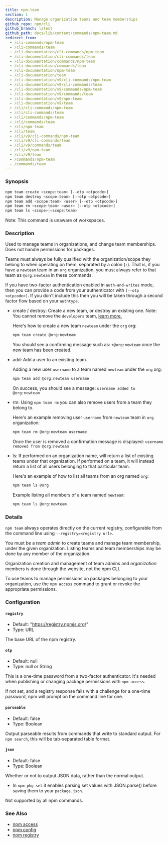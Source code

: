 ```yaml
---
title: npm-team
section: 1
description: Manage organization teams and team memberships
github_repo: npm/cli
github_branch: latest
github_path: docs/lib/content/commands/npm-team.md
redirect_from:
  - /cli-commands/npm-team
  - /cli-commands/team
  - /cli-documentation/cli-commands/npm-team
  - /cli-documentation/cli-commands/team
  - /cli-documentation/commands/npm-team
  - /cli-documentation/commands/team
  - /cli-documentation/npm-team
  - /cli-documentation/team
  - /cli-documentation/v9/cli-commands/npm-team
  - /cli-documentation/v9/cli-commands/team
  - /cli-documentation/v9/commands/npm-team
  - /cli-documentation/v9/commands/team
  - /cli-documentation/v9/npm-team
  - /cli-documentation/v9/team
  - /cli/cli-commands/npm-team
  - /cli/cli-commands/team
  - /cli/commands/npm-team
  - /cli/commands/team
  - /cli/npm-team
  - /cli/team
  - /cli/v9/cli-commands/npm-team
  - /cli/v9/cli-commands/team
  - /cli/v9/commands/team
  - /cli/v9/npm-team
  - /cli/v9/team
  - /commands/npm-team
  - /commands/team
---
```


### Synopsis

```bash
npm team create <scope:team> [--otp <otpcode>]
npm team destroy <scope:team> [--otp <otpcode>]
npm team add <scope:team> <user> [--otp <otpcode>]
npm team rm <scope:team> <user> [--otp <otpcode>]
npm team ls <scope>|<scope:team>
```

Note: This command is unaware of workspaces.

### Description

Used to manage teams in organizations, and change team memberships. Does not
handle permissions for packages.

Teams must always be fully qualified with the organization/scope they belong to
when operating on them, separated by a colon (`:`). That is, if you have a
`newteam` team in an `org` organization, you must always refer to that team
as `@org:newteam` in these commands.

If you have two-factor authentication enabled in `auth-and-writes` mode, then
you can provide a code from your authenticator with `[--otp <otpcode>]`.
If you don't include this then you will be taken through a second factor flow based
on your `authtype`.

* create / destroy:
  Create a new team, or destroy an existing one. Note: You cannot remove the
  `developers` team, <a href="https://docs.npmjs.com/about-developers-team" target="_blank">learn more.</a>

  Here's how to create a new team `newteam` under the `org` org:

  ```bash
  npm team create @org:newteam
  ```

  You should see a confirming message such as: `+@org:newteam` once the new
  team has been created.

* add:
  Add a user to an existing team.

  Adding a new user `username` to a team named `newteam` under the `org` org:

  ```bash
  npm team add @org:newteam username
  ```

  On success, you should see a message: `username added to @org:newteam`

* rm:
  Using `npm team rm` you can also remove users from a team they belong to.

  Here's an example removing user `username` from `newteam` team
  in `org` organization:

  ```bash
  npm team rm @org:newteam username
  ```

  Once the user is removed a confirmation message is displayed:
  `username removed from @org:newteam`

* ls:
  If performed on an organization name, will return a list of existing teams
  under that organization. If performed on a team, it will instead return a list
  of all users belonging to that particular team.

  Here's an example of how to list all teams from an org named `org`:

  ```bash
  npm team ls @org
  ```

  Example listing all members of a team named `newteam`:

  ```bash
  npm team ls @org:newteam
  ```

### Details

`npm team` always operates directly on the current registry, configurable from
the command line using `--registry=<registry url>`.

You must be a *team admin* to create teams and manage team membership, under
the given organization. Listing teams and team memberships may be done by
any member of the organization.

Organization creation and management of team admins and *organization* members
is done through the website, not the npm CLI.

To use teams to manage permissions on packages belonging to your organization,
use the `npm access` command to grant or revoke the appropriate permissions.

### Configuration

#### `registry`

* Default: "https://registry.npmjs.org/"
* Type: URL

The base URL of the npm registry.



#### `otp`

* Default: null
* Type: null or String

This is a one-time password from a two-factor authenticator. It's needed
when publishing or changing package permissions with `npm access`.

If not set, and a registry response fails with a challenge for a one-time
password, npm will prompt on the command line for one.



#### `parseable`

* Default: false
* Type: Boolean

Output parseable results from commands that write to standard output. For
`npm search`, this will be tab-separated table format.



#### `json`

* Default: false
* Type: Boolean

Whether or not to output JSON data, rather than the normal output.

* In `npm pkg set` it enables parsing set values with JSON.parse() before
  saving them to your `package.json`.

Not supported by all npm commands.



### See Also

* [npm access](/cli/v9/commands/npm-access)
* [npm config](/cli/v9/commands/npm-config)
* [npm registry](/cli/v9/using-npm/registry)
